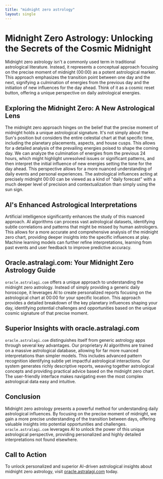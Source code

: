 ```yaml
---
title: "midnight zero astrology"
layout: single
---
```


# Midnight Zero Astrology: Unlocking the Secrets of the Cosmic Midnight

Midnight zero astrology isn't a commonly used term in traditional astrological literature.  Instead, it represents a conceptual approach focusing on the precise moment of midnight (00:00) as a potent astrological marker.  This approach emphasizes the transition point between one day and the next, signifying a culmination of energies from the previous day and the initiation of new influences for the day ahead.  Think of it as a cosmic reset button, offering a unique perspective on daily astrological energies.

## Exploring the Midnight Zero: A New Astrological Lens

The midnight zero approach hinges on the belief that the precise moment of midnight holds a unique astrological signature.  It's not simply about the Sun's position but considers the entire celestial chart at that specific time, including the planetary placements, aspects, and house cusps. This allows for a detailed analysis of the prevailing energies poised to shape the coming day.  We can analyze the culmination of energies from the previous 24 hours, which might highlight unresolved issues or significant patterns, and then interpret the initial influence of new energies setting the tone for the day ahead. This perspective allows for a more nuanced understanding of daily events and personal experiences. The astrological influences acting at precisely midnight 00:00 can be viewed as a kind of "daily forecast" with a much deeper level of precision and contextualization than simply using the sun sign.


## AI's Enhanced Astrological Interpretations

Artificial intelligence significantly enhances the study of this nuanced approach.  AI algorithms can process vast astrological datasets, identifying subtle correlations and patterns that might be missed by human astrologers. This allows for a more accurate and comprehensive analysis of the midnight zero chart, providing deeper insights into the specific influences at play. Machine learning models can further refine interpretations, learning from past events and user feedback to improve predictive accuracy.

## Oracle.astralagi.com: Your Midnight Zero Astrology Guide

`oracle.astralagi.com` offers a unique approach to understanding the midnight zero astrology. Instead of simply providing a generic daily horoscope, it leverages AI to create personalized reports focusing on the astrological chart at 00:00 for your specific location. This approach provides a detailed breakdown of the key planetary influences shaping your day, identifying potential challenges and opportunities based on the unique cosmic signature of that precise moment.

## Superior Insights with oracle.astralagi.com

`oracle.astralagi.com` distinguishes itself from generic astrology apps through several key advantages. Our proprietary AI algorithms are trained on a massive astrological database, allowing for far more nuanced interpretations than simpler models.  This includes advanced pattern recognition identifying subtle yet impactful astrological interactions. Our system generates richly descriptive reports, weaving together astrological concepts and providing practical advice based on the midnight zero chart.  The user-friendly interface makes navigating even the most complex astrological data easy and intuitive.

## Conclusion

Midnight zero astrology presents a powerful method for understanding daily astrological influences. By focusing on the precise moment of midnight, we gain a more precise understanding of the transition between days, offering valuable insights into potential opportunities and challenges. `oracle.astralagi.com` leverages AI to unlock the power of this unique astrological perspective, providing personalized and highly detailed interpretations not found elsewhere.

## Call to Action

To unlock personalized and superior AI-driven astrological insights about midnight zero astrology, visit [oracle.astralagi.com](https://oracle.astralagi.com) today.